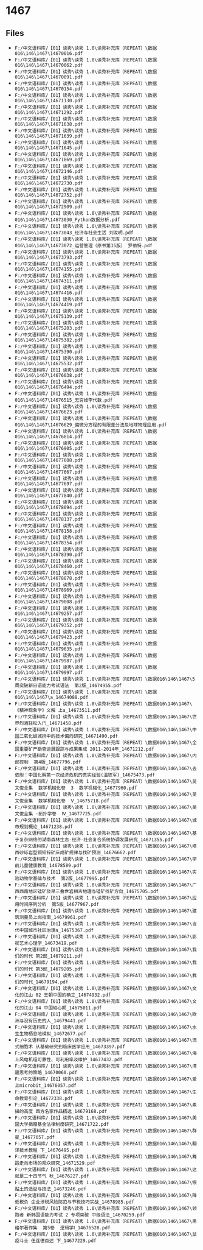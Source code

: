 # 1467

## Files

- `F:/中文语料库/【01】读秀\读秀 1.0\读秀补充库（REPEAT）\数据016\146\1467\14670016.pdf`
- `F:/中文语料库/【01】读秀\读秀 1.0\读秀补充库（REPEAT）\数据016\146\1467\14670062.pdf`
- `F:/中文语料库/【01】读秀\读秀 1.0\读秀补充库（REPEAT）\数据016\146\1467\14670091.pdf`
- `F:/中文语料库/【01】读秀\读秀 1.0\读秀补充库（REPEAT）\数据016\146\1467\14670154.pdf`
- `F:/中文语料库/【01】读秀\读秀 1.0\读秀补充库（REPEAT）\数据016\146\1467\14671130.pdf`
- `F:/中文语料库/【01】读秀\读秀 1.0\读秀补充库（REPEAT）\数据016\146\1467\14671292.pdf`
- `F:/中文语料库/【01】读秀\读秀 1.0\读秀补充库（REPEAT）\数据016\146\1467\14671638.pdf`
- `F:/中文语料库/【01】读秀\读秀 1.0\读秀补充库（REPEAT）\数据016\146\1467\14671639.pdf`
- `F:/中文语料库/【01】读秀\读秀 1.0\读秀补充库（REPEAT）\数据016\146\1467\14671645.pdf`
- `F:/中文语料库/【01】读秀\读秀 1.0\读秀补充库（REPEAT）\数据016\146\1467\14671869.pdf`
- `F:/中文语料库/【01】读秀\读秀 1.0\读秀补充库（REPEAT）\数据016\146\1467\14672146.pdf`
- `F:/中文语料库/【01】读秀\读秀 1.0\读秀补充库（REPEAT）\数据016\146\1467\14672730.pdf`
- `F:/中文语料库/【01】读秀\读秀 1.0\读秀补充库（REPEAT）\数据016\146\1467\14672752.pdf`
- `F:/中文语料库/【01】读秀\读秀 1.0\读秀补充库（REPEAT）\数据016\146\1467\14672909.pdf`
- `F:/中文语料库/【01】读秀\读秀 1.0\读秀补充库（REPEAT）\数据016\146\1467\14673030_Python数据分析.pdf`
- `F:/中文语料库/【01】读秀\读秀 1.0\读秀补充库（REPEAT）\数据016\146\1467\14673043_经济与社会生活 刘汝明.pdf`
- `F:/中文语料库/【01】读秀\读秀 1.0\读秀补充库（REPEAT）\数据016\146\1467\14673072_运营管理（原书第15版） 罗伯特.pdf`
- `F:/中文语料库/【01】读秀\读秀 1.0\读秀补充库（REPEAT）\数据016\146\1467\14673793.pdf`
- `F:/中文语料库/【01】读秀\读秀 1.0\读秀补充库（REPEAT）\数据016\146\1467\14674155.pdf`
- `F:/中文语料库/【01】读秀\读秀 1.0\读秀补充库（REPEAT）\数据016\146\1467\14674311.pdf`
- `F:/中文语料库/【01】读秀\读秀 1.0\读秀补充库（REPEAT）\数据016\146\1467\14674416.pdf`
- `F:/中文语料库/【01】读秀\读秀 1.0\读秀补充库（REPEAT）\数据016\146\1467\14674419.pdf`
- `F:/中文语料库/【01】读秀\读秀 1.0\读秀补充库（REPEAT）\数据016\146\1467\14675139.pdf`
- `F:/中文语料库/【01】读秀\读秀 1.0\读秀补充库（REPEAT）\数据016\146\1467\14675203.pdf`
- `F:/中文语料库/【01】读秀\读秀 1.0\读秀补充库（REPEAT）\数据016\146\1467\14675382.pdf`
- `F:/中文语料库/【01】读秀\读秀 1.0\读秀补充库（REPEAT）\数据016\146\1467\14675390.pdf`
- `F:/中文语料库/【01】读秀\读秀 1.0\读秀补充库（REPEAT）\数据016\146\1467\14675532.pdf`
- `F:/中文语料库/【01】读秀\读秀 1.0\读秀补充库（REPEAT）\数据016\146\1467\14676038.pdf`
- `F:/中文语料库/【01】读秀\读秀 1.0\读秀补充库（REPEAT）\数据016\146\1467\14676494.pdf`
- `F:/中文语料库/【01】读秀\读秀 1.0\读秀补充库（REPEAT）\数据016\146\1467\14676515_无穷维李代数.pdf`
- `F:/中文语料库/【01】读秀\读秀 1.0\读秀补充库（REPEAT）\数据016\146\1467\14676623.pdf`
- `F:/中文语料库/【01】读秀\读秀 1.0\读秀补充库（REPEAT）\数据016\146\1467\14676629_偏微分方程的有限差分法及地球物理应用.pdf`
- `F:/中文语料库/【01】读秀\读秀 1.0\读秀补充库（REPEAT）\数据016\146\1467\14676814.pdf`
- `F:/中文语料库/【01】读秀\读秀 1.0\读秀补充库（REPEAT）\数据016\146\1467\14676905.pdf`
- `F:/中文语料库/【01】读秀\读秀 1.0\读秀补充库（REPEAT）\数据016\146\1467\14677608.pdf`
- `F:/中文语料库/【01】读秀\读秀 1.0\读秀补充库（REPEAT）\数据016\146\1467\14677667.pdf`
- `F:/中文语料库/【01】读秀\读秀 1.0\读秀补充库（REPEAT）\数据016\146\1467\14677697.pdf`
- `F:/中文语料库/【01】读秀\读秀 1.0\读秀补充库（REPEAT）\数据016\146\1467\14677840.pdf`
- `F:/中文语料库/【01】读秀\读秀 1.0\读秀补充库（REPEAT）\数据016\146\1467\14678094.pdf`
- `F:/中文语料库/【01】读秀\读秀 1.0\读秀补充库（REPEAT）\数据016\146\1467\14678137.pdf`
- `F:/中文语料库/【01】读秀\读秀 1.0\读秀补充库（REPEAT）\数据016\146\1467\14678158.pdf`
- `F:/中文语料库/【01】读秀\读秀 1.0\读秀补充库（REPEAT）\数据016\146\1467\14678354.pdf`
- `F:/中文语料库/【01】读秀\读秀 1.0\读秀补充库（REPEAT）\数据016\146\1467\14678390.pdf`
- `F:/中文语料库/【01】读秀\读秀 1.0\读秀补充库（REPEAT）\数据016\146\1467\14678460.pdf`
- `F:/中文语料库/【01】读秀\读秀 1.0\读秀补充库（REPEAT）\数据016\146\1467\14678878.pdf`
- `F:/中文语料库/【01】读秀\读秀 1.0\读秀补充库（REPEAT）\数据016\146\1467\14678969.pdf`
- `F:/中文语料库/【01】读秀\读秀 1.0\读秀补充库（REPEAT）\数据016\146\1467\14679008.pdf`
- `F:/中文语料库/【01】读秀\读秀 1.0\读秀补充库（REPEAT）\数据016\146\1467\14679257.pdf`
- `F:/中文语料库/【01】读秀\读秀 1.0\读秀补充库（REPEAT）\数据016\146\1467\14679352.pdf`
- `F:/中文语料库/【01】读秀\读秀 1.0\读秀补充库（REPEAT）\数据016\146\1467\14679423.pdf`
- `F:/中文语料库/【01】读秀\读秀 1.0\读秀补充库（REPEAT）\数据016\146\1467\14679635.pdf`
- `F:/中文语料库/【01】读秀\读秀 1.0\读秀补充库（REPEAT）\数据016\146\1467\14679987.pdf`
- `F:/中文语料库/【01】读秀\读秀 1.0\读秀补充库（REPEAT）\数据016\146\1467\14679997.pdf`
- `F:/中文语料库/【01】读秀\读秀 1.0\读秀补充库（REPEAT）\数据016\146\1467\5周突破新日语能力考试语法  第2版_14674955.pdf`
- `F:/中文语料库/【01】读秀\读秀 1.0\读秀补充库（REPEAT）\数据016\146\1467\a_14674088.pdf`
- `F:/中文语料库/【01】读秀\读秀 1.0\读秀补充库（REPEAT）\数据016\146\1467\《精神现象学》义解 上a_14673511.pdf`
- `F:/中文语料库/【01】读秀\读秀 1.0\读秀补充库（REPEAT）\数据016\146\1467\世界烈酒轻松入门_14671458.pdf`
- `F:/中文语料库/【01】读秀\读秀 1.0\读秀补充库（REPEAT）\数据016\146\1467\中国二氧化碳减排中的技术偏向研究_14671490.pdf`
- `F:/中文语料库/【01】读秀\读秀 1.0\读秀补充库（REPEAT）\数据016\146\1467\全国重要矿产勘查进展跟踪与成果集成 2011-2014年_14671212.pdf`
- `F:/中文语料库/【01】读秀\读秀 1.0\读秀补充库（REPEAT）\数据016\146\1467\内部控制  第4版_14677796.pdf`
- `F:/中文语料库/【01】读秀\读秀 1.0\读秀补充库（REPEAT）\数据016\146\1467\去依附：中国化解第一次经济危机的真实经验(温铁军)_14675473.pdf`
- `F:/中文语料库/【01】读秀\读秀 1.0\读秀补充库（REPEAT）\数据016\146\1467\吴文俊全集  数学机械化卷  3  数学机械化_14677960.pdf`
- `F:/中文语料库/【01】读秀\读秀 1.0\读秀补充库（REPEAT）\数据016\146\1467\吴文俊全集  数学机械化卷  Ⅴ_14675718.pdf`
- `F:/中文语料库/【01】读秀\读秀 1.0\读秀补充库（REPEAT）\数据016\146\1467\吴文俊全集 ·拓扑学卷  Ⅳ_14677725.pdf`
- `F:/中文语料库/【01】读秀\读秀 1.0\读秀补充库（REPEAT）\数据016\146\1467\城市规划概论_14671238.pdf`
- `F:/中文语料库/【01】读秀\读秀 1.0\读秀补充库（REPEAT）\数据016\146\1467\基于复杂网络的湖南森林生态-经济-社会复合系统协调发展研究_14671355.pdf`
- `F:/中文语料库/【01】读秀\读秀 1.0\读秀补充库（REPEAT）\数据016\146\1467\塔西砂砾岩型铜铅锌矿床成矿规律与找矿预测_14676662.pdf`
- `F:/中文语料库/【01】读秀\读秀 1.0\读秀补充库（REPEAT）\数据016\146\1467\学前儿童健康教育_14678589.pdf`
- `F:/中文语料库/【01】读秀\读秀 1.0\读秀补充库（REPEAT）\数据016\146\1467\实验动物学基础与技术  第2版_14677995.pdf`
- `F:/中文语料库/【01】读秀\读秀 1.0\读秀补充库（REPEAT）\数据016\146\1467\广西西南地区锰矿及早三叠世岩相古地理与锰矿找矿方向_14675705.pdf`
- `F:/中文语料库/【01】读秀\读秀 1.0\读秀补充库（REPEAT）\数据016\146\1467\应用时间序列分析  第5版_14677967.pdf`
- `F:/中文语料库/【01】读秀\读秀 1.0\读秀补充库（REPEAT）\数据016\146\1467\建筑测量员上岗指南_14679961.pdf`
- `F:/中文语料库/【01】读秀\读秀 1.0\读秀补充库（REPEAT）\数据016\146\1467\当代中国城市社区治理a_14675367.pdf`
- `F:/中文语料库/【01】读秀\读秀 1.0\读秀补充库（REPEAT）\数据016\146\1467\影视艺术心理学_14673419.pdf`
- `F:/中文语料库/【01】读秀\读秀 1.0\读秀补充库（REPEAT）\数据016\146\1467\我们的时代 第2部_14679211.pdf`
- `F:/中文语料库/【01】读秀\读秀 1.0\读秀补充库（REPEAT）\数据016\146\1467\我们的时代 第3部_14679205.pdf`
- `F:/中文语料库/【01】读秀\读秀 1.0\读秀补充库（REPEAT）\数据016\146\1467\我们的时代_14679194.pdf`
- `F:/中文语料库/【01】读秀\读秀 1.0\读秀补充库（REPEAT）\数据016\146\1467\文化的江山 02 王朝中国的确立_14674932.pdf`
- `F:/中文语料库/【01】读秀\读秀 1.0\读秀补充库（REPEAT）\数据016\146\1467\文化的江山 04 中国轴心期_14675011.pdf`
- `F:/中文语料库/【01】读秀\读秀 1.0\读秀补充库（REPEAT）\数据016\146\1467\欧洲与没有历史的人_14679441.pdf`
- `F:/中文语料库/【01】读秀\读秀 1.0\读秀补充库（REPEAT）\数据016\146\1467\水生生物栖息地模拟_14672677.pdf`
- `F:/中文语料库/【01】读秀\读秀 1.0\读秀补充库（REPEAT）\数据016\146\1467\流式细胞术 从基础研究到临床医学应用_14673397.pdf`
- `F:/中文语料库/【01】读秀\读秀 1.0\读秀补充库（REPEAT）\数据016\146\1467\海上风电机组可靠性、可利用率及维护_14677432.pdf`
- `F:/中文语料库/【01】读秀\读秀 1.0\读秀补充库（REPEAT）\数据016\146\1467\清醒思考的策略_14670060.pdf`
- `F:/中文语料库/【01】读秀\读秀 1.0\读秀补充库（REPEAT）\数据016\146\1467\爱上microbit_14676057.pdf`
- `F:/中文语料库/【01】读秀\读秀 1.0\读秀补充库（REPEAT）\数据016\146\1467\生命教育引论_14672338.pdf`
- `F:/中文语料库/【01】读秀\读秀 1.0\读秀补充库（REPEAT）\数据016\146\1467\素描的高度 西方名家作品精选_14679168.pdf`
- `F:/中文语料库/【01】读秀\读秀 1.0\读秀补充库（REPEAT）\数据016\146\1467\美国大学捐赠基金法律制度研究_14671722.pdf`
- `F:/中文语料库/【01】读秀\读秀 1.0\读秀补充库（REPEAT）\数据016\146\1467\群星_14677657.pdf`
- `F:/中文语料库/【01】读秀\读秀 1.0\读秀补充库（REPEAT）\数据016\146\1467\翻译技术教程 下_14676495.pdf`
- `F:/中文语料库/【01】读秀\读秀 1.0\读秀补充库（REPEAT）\数据016\146\1467\舞蹈走向市场的观众研究_14671529.pdf`
- `F:/中文语料库/【01】读秀\读秀 1.0\读秀补充库（REPEAT）\数据016\146\1467\这就是二十四节气 秋_14676227.pdf`
- `F:/中文语料库/【01】读秀\读秀 1.0\读秀补充库（REPEAT）\数据016\146\1467\银黏土的造型与技法_14673246.pdf`
- `F:/中文语料库/【01】读秀\读秀 1.0\读秀补充库（REPEAT）\数据016\146\1467\降低税负 企业涉税风险防范与节税技巧实战_14678985.pdf`
- `F:/中文语料库/【01】读秀\读秀 1.0\读秀补充库（REPEAT）\数据016\146\1467\领跑者 新韩国语能力考试 2 专项突破 中级语法_14670259.pdf`
- `F:/中文语料库/【01】读秀\读秀 1.0\读秀补充库（REPEAT）\数据016\146\1467\黑格尔著作集  第5卷  逻辑学Ⅰ_14676528.pdf`
- `F:/中文语料库/【01】读秀\读秀 1.0\读秀补充库（REPEAT）\数据016\146\1467\鼠疫斗士 伍连德自述 下_14677229.pdf`
